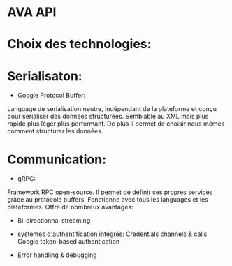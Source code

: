 # AVA API


# Choix des technologies:


# Serialisaton:

- Google Protocol Buffer:

Language de serialisation neutre, indépendant de la plateforme et conçu pour sérialiser des données structurées.
Semblable au XML mais plus rapide plus léger plus performant.
De plus il permet de choisir nous mêmes comment structurer les données.


# Communication:

- gRPC:

Framework RPC open-source. Il permet de définir ses propres services grâce au protocole buffers.
Fonctionne avec tous les languages et les plateformes.
Offre de nombreux avantages:

* Bi-directionnal streaming

* systemes d'authentification intégrés:
  Credentials channels & calls
  Google token-based authentication


* Error handling & debugging
